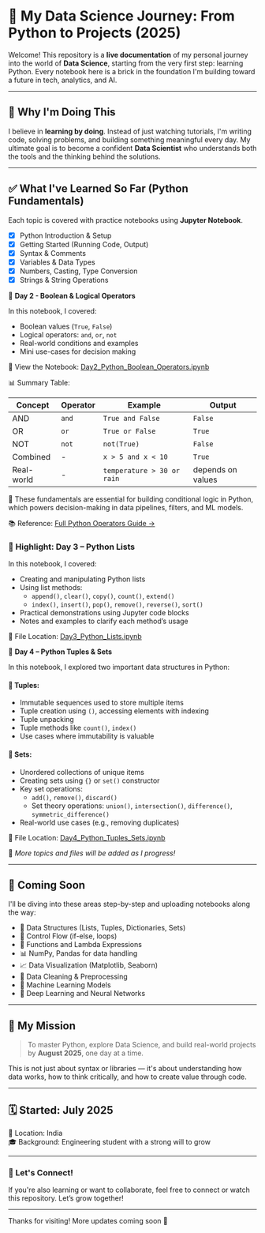 # 🌟 My Data Science Journey: From Python to Projects (2025)

Welcome! This repository is a **live documentation** of my personal journey into the world of **Data Science**, starting from the very first step: learning Python. Every notebook here is a brick in the foundation I'm building toward a future in tech, analytics, and AI.

---

## 🧠 Why I'm Doing This

I believe in **learning by doing**. Instead of just watching tutorials, I'm writing code, solving problems, and building something meaningful every day. My ultimate goal is to become a confident **Data Scientist** who understands both the tools and the thinking behind the solutions.

---

## ✅ What I've Learned So Far (Python Fundamentals)

Each topic is covered with practice notebooks using **Jupyter Notebook**.

- [x] Python Introduction & Setup  
- [x] Getting Started (Running Code, Output)  
- [x] Syntax & Comments  
- [x] Variables & Data Types  
- [x] Numbers, Casting, Type Conversion  
- [x] Strings & String Operations

📅 **Day 2 - Boolean & Logical Operators**

In this notebook, I covered:
- Boolean values (`True`, `False`)
- Logical operators: `and`, `or`, `not`
- Real-world conditions and examples
- Mini use-cases for decision making

📘 View the Notebook: [Day2_Python_Boolean_Operators.ipynb](./Day2_Python_Boolean_Operators/Day2_Python_Boolean_Operators.ipynb)

📊 Summary Table:

| Concept     | Operator | Example                      | Output     |
|-------------|----------|------------------------------|------------|
| AND         | `and`    | `True and False`             | `False`    |
| OR          | `or`     | `True or False`              | `True`     |
| NOT         | `not`    | `not(True)`                  | `False`    |
| Combined    | -        | `x > 5 and x < 10`           | `True`     |
| Real-world  | -        | `temperature > 30 or rain`   | depends on values |

🧪 These fundamentals are essential for building conditional logic in Python, which powers decision-making in data pipelines, filters, and ML models.

📚 Reference: [Full Python Operators Guide →](./docs/Python_Operators_Reference.md)

### 📘 Highlight: Day 3 – Python Lists

In this notebook, I covered:

- Creating and manipulating Python lists
- Using list methods:
  - `append()`, `clear()`, `copy()`, `count()`, `extend()`
  - `index()`, `insert()`, `pop()`, `remove()`, `reverse()`, `sort()`
- Practical demonstrations using Jupyter code blocks
- Notes and examples to clarify each method’s usage

📂 File Location: [Day3_Python_Lists.ipynb](./Day3_Python_Lists/Day3_Python_Lists.ipynb)

📘 **Day 4 – Python Tuples & Sets**

In this notebook, I explored two important data structures in Python:

#### 🔹 Tuples:
- Immutable sequences used to store multiple items
- Tuple creation using `()`, accessing elements with indexing
- Tuple unpacking
- Tuple methods like `count()`, `index()`
- Use cases where immutability is valuable

#### 🔹 Sets:
- Unordered collections of unique items
- Creating sets using `{}` or `set()` constructor
- Key set operations:
  - `add()`, `remove()`, `discard()`
  - Set theory operations: `union()`, `intersection()`, `difference()`, `symmetric_difference()`
- Real-world use cases (e.g., removing duplicates)

📂 File Location: [Day4_Python_Tuples_Sets.ipynb](./Day4_Python_Tuples_Sets/Day4_Python_Tuples_Sets.ipynb)

🔄 *More topics and files will be added as I progress!*

---

## 🚧 Coming Soon

I'll be diving into these areas step-by-step and uploading notebooks along the way:

- 📂 Data Structures (Lists, Tuples, Dictionaries, Sets)
- 🔁 Control Flow (if-else, loops)
- 🧩 Functions and Lambda Expressions
- 📊 NumPy, Pandas for data handling
- 📈 Data Visualization (Matplotlib, Seaborn)
- 🧹 Data Cleaning & Preprocessing
- 🤖 Machine Learning Models
- 🧠 Deep Learning and Neural Networks

---

## 🎯 My Mission

> To master Python, explore Data Science, and build real-world projects by **August 2025**, one day at a time.

This is not just about syntax or libraries — it's about understanding how data works, how to think critically, and how to create value through code.

---

## 🗓️ Started: July 2025  
📍 Location: India  
🎓 Background: Engineering student with a strong will to grow

---

### 💬 Let's Connect!

If you're also learning or want to collaborate, feel free to connect or watch this repository. Let’s grow together!

---

Thanks for visiting! More updates coming soon 🚀

